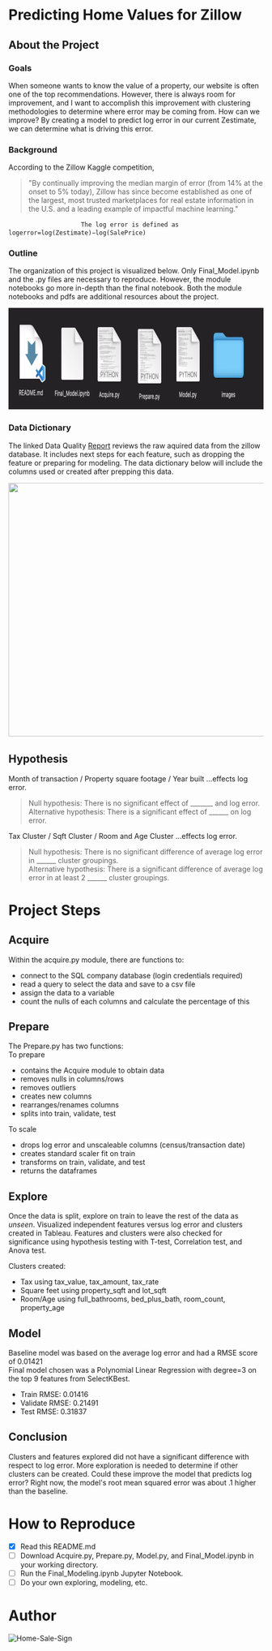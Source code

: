 # Predicting Home Values for Zillow
## About the Project
### Goals
When someone wants to know the value of a property, our website is often one of the top recommendations. However, there is always room for improvement, and I want to accomplish this improvement with clustering methodologies to determine where error may be coming from. How can we improve? By creating a model to predict log error in our current Zestimate, we can determine what is driving this error.
### Background
According to the Zillow Kaggle competition,
> "By continually improving the median margin of error (from 14% at the onset to 5% today), Zillow has since become established as one of the largest, most 
> trusted marketplaces for real estate information in the U.S. and a leading example of impactful machine learning."  

````
                    The log error is defined as logerror=log(Zestimate)−log(SalePrice)
````
 
### Outline
The organization of this project is visualized below. Only Final_Model.ipynb and the .py files are necessary to reproduce. However, the module notebooks go more in-depth than the final notebook. Both the module notebooks and pdfs are additional resources about the project.


<p align="center">
  <img src="https://raw.githubusercontent.com/christophermayorga/zillow-clustering-project/master/images/Screen%20Shot%202021-06-24%20at%2011.21.16%20AM.png" width="800" height="200" >
</p> 


### Data Dictionary
The linked Data Quality [Report](https://drive.google.com/file/d/1wh3iKkAX7o-PZ46EcsHzoZbxtD-BKB6-/view)
reviews the raw aquired data from the zillow database. It includes next steps for each feature, such as dropping the feature or preparing for modeling. The data dictionary below will include the columns used or created after prepping this data.  

<p align="center">
  <img src="https://i.pinimg.com/originals/90/9f/6e/909f6e6a63918d591f56079228fc8b3a.png" width="800" height="500" >
</p> 

## Hypothesis
Month of transaction / Property square footage / Year built 
                                                      ...effects log error.  
> Null hypothesis: There is no significant effect of _______ and log error.   
> Alternative hypothesis: There is a significant effect of ______ on log error.   

Tax Cluster / Sqft Cluster / Room and Age Cluster
                                                      ...effects log error.  
> Null hypothesis: There is no significant difference of average log error in ______ cluster groupings.  
> Alternative hypothesis: There is a significant difference of average log error in at least 2 ______ cluster groupings.  
# Project Steps
## Acquire
Within the acquire.py module, there are functions to:
- connect to the SQL company database (login credentials required)
- read a query to select the data and save to a csv file
- assign the data to a variable
- count the nulls of each columns and calculate the percentage of this
## Prepare
The Prepare.py has two functions:  
To prepare
- contains the Acquire module to obtain data
- removes nulls in columns/rows
- removes outliers
- creates new columns
- rearranges/renames columns
- splits into train, validate, test  

To scale  
- drops log error and unscaleable columns (census/transaction date)
- creates standard scaler fit on train
- transforms on train, validate, and test
- returns the dataframes
## Explore
Once the data is split, explore on train to leave the rest of the data as *unseen*. Visualized independent features versus log error and clusters created in Tableau. Features and clusters were also checked for significance using hypothesis testing with T-test, Correlation test, and Anova test.  

Clusters created:  
- Tax using tax_value, tax_amount, tax_rate
- Square feet using property_sqft and lot_sqft
- Room/Age using full_bathrooms, bed_plus_bath, room_count, property_age
## Model
Baseline model was based on the average log error and had a RMSE score of 0.01421  
Final model chosen was a Polynomial Linear Regression with degree=3 on the top 9 features from SelectKBest.
- Train RMSE: 0.01416
- Validate RMSE: 0.21491
- Test RMSE: 0.31837
## Conclusion
Clusters and features explored did not have a significant difference with respect to log error. More exploration is needed to determine if other clusters can be created. Could these improve the model that predicts log error? Right now, the model's root mean squared error was about .1 higher than the baseline.
# How to Reproduce
- [x] Read this README.md
- [ ] Download Acquire.py, Prepare.py, Model.py, and Final_Model.ipynb in your working directory.
- [ ] Run the Final_Modeling.ipynb Jupyter Notebook.
- [ ] Do your own exploring, modeling, etc.
# Author
![Home-Sale-Sign](https://i.pinimg.com/564x/68/de/23/68de2379e0fec17a991ab4c1ab588c46.jpg)